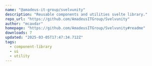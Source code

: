 ```yaml
---
name: "@amadeus-it-group/svelvunity"
description: "Reusable components and utilities svelte library."
repo_url: "https://github.com/AmadeusITGroup/Svelvunity"
author: "mcavdar"
homepage: "https://github.com/AmadeusITGroup/Svelvunity#readme"
downloads: 7
updated: "2025-03-05T17:47:34.712Z"
tags: 
  - component-library
  - ui
  - utility
---
```

